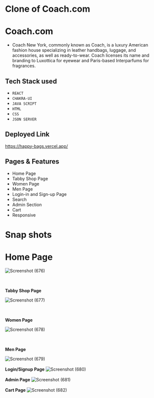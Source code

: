 # Clone of Coach.com


# Coach.com
- Coach New York, commonly known as Coach, is a luxury American fashion house specializing in leather handbags, luggage, and accessories, as well as ready-to-wear. Coach licenses its name and branding to Luxottica for eyewear and Paris-based Interparfums for fragrances.


## Tech Stack used
- `REACT`
- `CHAKRA-UI`
-  `JAVA SCRIPT`
-  `HTML`
-  `CSS`
-  `JSON SERVER`

## Deployed Link
https://happy-bags.vercel.app/

## Pages & Features
- Home Page
- Tabby Shop Page
- Women Page
- Men Page
- Login-in  and Sign-up Page
- Search 
- Admin Section
- Cart
- Responsive


# Snap shots
# Home Page 

![Screenshot (676)](https://user-images.githubusercontent.com/112814727/232678713-5f08dc7b-b2d4-4188-93dd-dd36cb624082.png)

</br>
</br>
<b> Tabby Shop Page </b>

![Screenshot (677)](https://user-images.githubusercontent.com/112814727/232679077-882bc52e-2220-45a8-a81e-f762434749a0.png)

</br>
</br>
<b> Women Page </b>

![Screenshot (678)](https://user-images.githubusercontent.com/112814727/232679341-d2581f1b-795e-49d4-961e-145a52a21add.png)

</br>
</br>
<b> Men Page </b>

![Screenshot (679)](https://user-images.githubusercontent.com/112814727/232679411-358f4767-a4f9-4483-bd8b-9935db5a44cd.png)
</br>
</br>
<b>Login/Signup Page</b>
![Screenshot (680)](https://user-images.githubusercontent.com/112814727/232679483-eea9c13e-f5ef-48fc-bd4a-a4ac2c814ff0.png)
</br>
</br>
<b>Admin Page</b>
![Screenshot (681)](https://user-images.githubusercontent.com/112814727/232679558-6ff2afcd-cbef-4811-8452-e63363bd31b4.png)
</br>
</br>
<b>Cart Page</b>
![Screenshot (682)](https://user-images.githubusercontent.com/112814727/232679631-7347b095-dc81-4ef5-a5b2-f1d4f693a446.png)
